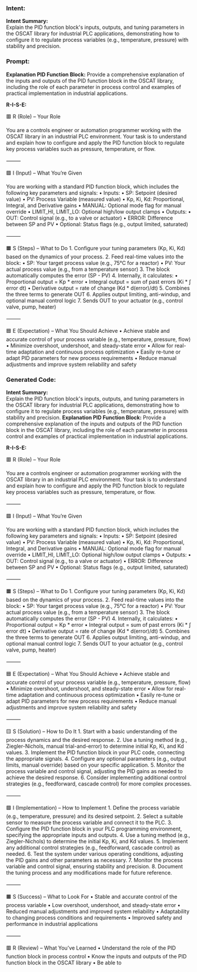 ### Intent:
**Intent Summary:**  
Explain the PID function block's inputs, outputs, and tuning parameters in the OSCAT library for industrial PLC applications, demonstrating how to configure it to regulate process variables (e.g., temperature, pressure) with stability and precision.

### Prompt:
**Explanation PID Function Block:**
Provide a comprehensive explanation of the inputs and outputs of the PID function block in the OSCAT library, including the role of each parameter in process control and examples of practical implementation in industrial applications.

**R-I-S-E:**

🟥 R (Role) – Your Role

You are a controls engineer or automation programmer working with the OSCAT library in an industrial PLC environment. Your task is to understand and explain how to configure and apply the PID function block to regulate key process variables such as pressure, temperature, or flow.

⸻

🟩 I (Input) – What You’re Given

You are working with a standard PID function block, which includes the following key parameters and signals:
	•	Inputs:
	•	SP: Setpoint (desired value)
	•	PV: Process Variable (measured value)
	•	Kp, Ki, Kd: Proportional, Integral, and Derivative gains
	•	MANUAL: Optional mode flag for manual override
	•	LIMIT_HI, LIMIT_LO: Optional high/low output clamps
	•	Outputs:
	•	OUT: Control signal (e.g., to a valve or actuator)
	•	ERROR: Difference between SP and PV
	•	Optional: Status flags (e.g., output limited, saturated)

⸻

🟧 S (Steps) – What to Do
	1.	Configure your tuning parameters (Kp, Ki, Kd) based on the dynamics of your process.
	2.	Feed real-time values into the block:
	•	SP: Your target process value (e.g., 75°C for a reactor)
	•	PV: Your actual process value (e.g., from a temperature sensor)
	3.	The block automatically computes the error (SP - PV)
	4.	Internally, it calculates:
	•	Proportional output = Kp * error
	•	Integral output = sum of past errors (Ki * ∫ error dt)
	•	Derivative output = rate of change (Kd * d(error)/dt)
	5.	Combines the three terms to generate OUT
	6.	Applies output limiting, anti-windup, and optional manual control logic
	7.	Sends OUT to your actuator (e.g., control valve, pump, heater)

⸻

🟦 E (Expectation) – What You Should Achieve
	•	Achieve stable and accurate control of your process variable (e.g., temperature, pressure, flow)
	•	Minimize overshoot, undershoot, and steady-state error
	•	Allow for real-time adaptation and continuous process optimization
	•	Easily re-tune or adapt PID parameters for new process requirements
	•	Reduce manual adjustments and improve system reliability and safety

### Generated Code:
**Intent Summary:**  
Explain the PID function block's inputs, outputs, and tuning parameters in the OSCAT library for industrial PLC applications, demonstrating how to configure it to regulate process variables (e.g., temperature, pressure) with stability and precision.
**Explanation PID Function Block:**
Provide a comprehensive explanation of the inputs and outputs of the PID function block in the OSCAT library, including the role of each parameter in process control and examples of practical implementation in industrial applications.

**R-I-S-E:**

🟥 R (Role) – Your Role

You are a controls engineer or automation programmer working with the OSCAT library in an industrial PLC environment. Your task is to understand and explain how to configure and apply the PID function block to regulate key process variables such as pressure, temperature, or flow.

⸻

🟩 I (Input) – What You’re Given

You are working with a standard PID function block, which includes the following key parameters and signals:
	•	Inputs:
	•	SP: Setpoint (desired value)
	•	PV: Process Variable (measured value)
	•	Kp, Ki, Kd: Proportional, Integral, and Derivative gains
	•	MANUAL: Optional mode flag for manual override
	•	LIMIT_HI, LIMIT_LO: Optional high/low output clamps
	•	Outputs:
	•	OUT: Control signal (e.g., to a valve or actuator)
	•	ERROR: Difference between SP and PV
	•	Optional: Status flags (e.g., output limited, saturated)

⸻

🟧 S (Steps) – What to Do
	1.	Configure your tuning parameters (Kp, Ki, Kd) based on the dynamics of your process.
	2.	Feed real-time values into the block:
	•	SP: Your target process value (e.g., 75°C for a reactor)
	•	PV: Your actual process value (e.g., from a temperature sensor)
	3.	The block automatically computes the error (SP - PV)
	4.	Internally, it calculates:
	•	Proportional output = Kp * error
	•	Integral output = sum of past errors (Ki * ∫ error dt)
	•	Derivative output = rate of change (Kd * d(error)/dt)
	5.	Combines the three terms to generate OUT
	6.	Applies output limiting, anti-windup, and optional manual control logic
	7.	Sends OUT to your actuator (e.g., control valve, pump, heater)

⸻

🟦 E (Expectation) – What You Should Achieve
	•	Achieve stable and accurate control of your process variable (e.g., temperature, pressure, flow)
	•	Minimize overshoot, undershoot, and steady-state error
	•	Allow for real-time adaptation and continuous process optimization
	•	Easily re-tune or adapt PID parameters for new process requirements
	•	Reduce manual adjustments and improve system reliability and safety

⸻

🟨 S (Solution) – How to Do It
	1.	Start with a basic understanding of the process dynamics and the desired response.
	2.	Use a tuning method (e.g., Ziegler-Nichols, manual trial-and-error) to determine initial Kp, Ki, and Kd values.
	3.	Implement the PID function block in your PLC code, connecting the appropriate signals.
	4.	Configure any optional parameters (e.g., output limits, manual override) based on your specific application.
	5.	Monitor the process variable and control signal, adjusting the PID gains as needed to achieve the desired response.
	6.	Consider implementing additional control strategies (e.g., feedforward, cascade control) for more complex processes.

⸻

🟩 I (Implementation) – How to Implement
	1.	Define the process variable (e.g., temperature, pressure) and its desired setpoint.
	2.	Select a suitable sensor to measure the process variable and connect it to the PLC.
	3.	Configure the PID function block in your PLC programming environment, specifying the appropriate inputs and outputs.
	4.	Use a tuning method (e.g., Ziegler-Nichols) to determine the initial Kp, Ki, and Kd values.
	5.	Implement any additional control strategies (e.g., feedforward, cascade control) as needed.
	6.	Test the system under various operating conditions, adjusting the PID gains and other parameters as necessary.
	7.	Monitor the process variable and control signal, ensuring stability and precision.
	8.	Document the tuning process and any modifications made for future reference.

⸻

🟧 S (Success) – What to Look For
	•	Stable and accurate control of the process variable
	•	Low overshoot, undershoot, and steady-state error
	•	Reduced manual adjustments and improved system reliability
	•	Adaptability to changing process conditions and requirements
	•	Improved safety and performance in industrial applications

⸻

🟥 R (Review) – What You’ve Learned
	•	Understand the role of the PID function block in process control
	•	Know the inputs and outputs of the PID function block in the OSCAT library
	•	Be able to
